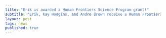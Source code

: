 ```yaml
---
title: "Erik is awarded a Human Frontiers Science Program grant!"
subtitle: "Erik, Kay Hodgins, and Andre Brown receive a Human Frontiers Science Program award to study convergent evolution of nematode behaviors."
layout: post
tags: news
published: true
---
```


